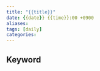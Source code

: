 ```yaml
---
title: "{{title}}"
date: {{date}} {{time}}:00 +0900
aliases: 
tags: [daily]
categories: 
---
```


## Keyword
